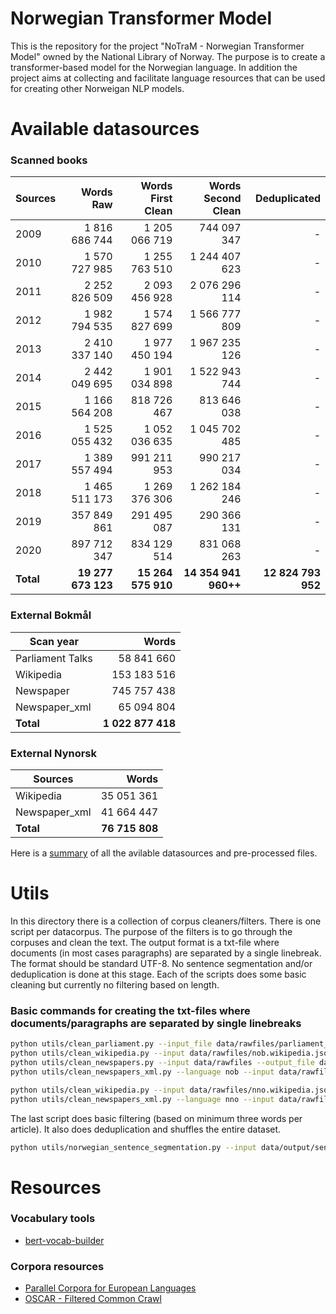 # Norwegian Transformer Model
This is the repository for the project "NoTraM - Norwegian Transformer Model" owned by the National Library of Norway. The purpose is to create a transformer-based model for the Norwegian language. In addition the project aims at collecting and facilitate language resources that can be used for creating other Norweigan NLP models.

# Available datasources
### Scanned books
| Sources  |   Words Raw | Words First Clean |Words Second Clean | Deduplicated |
| -------- |  -----:|  -----:| -----:| -----:| 
| 2009  | 1 816 686 744 | 1 205 066 719 | 744 097 347 | - | 
| 2010 | 1 570 727 985 | 1 255 763 510 | 1 244 407 623 | - | 
| 2011  | 2 252 826 509 |  2 093 456 928 | 2 076 296 114 | - | 
| 2012  | 1 982 794 535 |  1 574 827 699 | 1 566 777 809 | - | 
| 2013  | 2 410 337 140 |  1 977 450 194 | 1 967 235 126 | - | 
| 2014 | 2 442 049 695 |  1 901 034 898 | 1 522 943 744 | - | 
| 2015  | 1 166 564 208 |  818 726 467 | 813 646 038 | - | 
| 2016  |1 525 055 432 |  1 052 036 635 |1 045 702 485 | - | 
| 2017  |1 389 557 494 |  991 211 953 | 990 217 034 | - | 
| 2018 |1 465 511 173 |  1 269 376 306 | 1 262 184 246 | - | 
| 2019  |357 849 861 |  291 495 087 | 290 366 131 | - | 
| 2020  | 897 712 347 | 834 129 514 |831 068 263 | - | 
| **Total**  |**19 277 673 123** |  **15 264 575 910** | **14 354 941 960++** | **12 824 793 952** | 


### External Bokmål
| Scan year  |   Words | 
| -------- |  -----:| 
| Parliament Talks  |  58 841 660 | 
| Wikipedia |  153 183 516 | 
| Newspaper  |  745 757 438 | 
| Newspaper_xml  |  65 094 804 | 
| **Total**  |  **1 022 877 418** | 


### External Nynorsk
| Sources  |   Words | 
| -------- |  -----:| 
| Wikipedia |  35 051 361 | | 
| Newspaper_xml  |  41 664 447 | 
| **Total**  |  **76 715 808** | 


Here is a [summary](https://github.com/peregilk/NoTraM/blob/master/filestructure.md) of all the avilable datasources and pre-processed files.

# Utils
In this directory there is a collection of corpus cleaners/filters. There is one script per datacorpus. The purpose of the filters is to go through the corpuses and clean the text. The output format is a txt-file where documents (in most cases paragraphs) are separated by a single linebreak. The format should be standard UTF-8. No sentence segmentation and/or deduplication is done at this stage. Each of the scripts does some basic cleaning but currently no filtering based on length.

### Basic commands for creating the txt-files where documents/paragraphs are separated by single linebreaks
```bash
python utils/clean_parliament.py --input_file data/rawfiles/parliament_speeches_1998_2016.csv --output_file data/output/sentences/parliament_speeches_1998_2016_rawarticles.txt &&
python utils/clean_wikipedia.py --input data/rawfiles/nob.wikipedia.json --output_file data/output/sentences/nob.wikipedia.txt &&
python utils/clean_newspapers.py --input data/rawfiles --output_file data/output/sentences/norsk_aviskorpus_html.txt &&
python utils/clean_newspapers_xml.py --language nob --input data/rawfiles --output_file data/output/sentences/norsk_aviskorpus_xml_bokmal.txt &&

python utils/clean_wikipedia.py --input data/rawfiles/nno.wikipedia.json --output_file data/output/sentences/nno.wikipedia.txt &&
python utils/clean_newspapers_xml.py --language nno --input data/rawfiles --output_file data/output/sentences/norsk_aviskorpus_xml_nynorsk.txt
```

The last script does basic filtering (based on minimum three words per article). It also does deduplication and shuffles the entire dataset.
```bash
python utils/norwegian_sentence_segmentation.py --input data/output/sentences --output_file data/output/corpus/all_040920.txt -d True -r True
```

# Resources

### Vocabulary tools
* [bert-vocab-builder](https://github.com/kwonmha/bert-vocab-builder)

### Corpora resources
* [Parallel Corpora for European Languages](https://paracrawl.eu/)
* [OSCAR - Filtered Common Crawl](https://oscar-corpus.com/)

